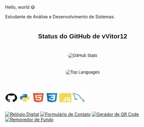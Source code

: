 Hello, world 😃

Estudante de Análise e Desenvolvimento de Sistemas. 

<div style="display: flex; flex-direction: column; align-items: center; gap: 10px; font-family: Arial, sans-serif;">
  <h2>Status do GitHub de vVitor12</h2>
  
  <img 
    src="https://github-readme-stats.vercel.app/api?username=vVitor12&show_icons=true&theme=radical" 
    alt="GitHub Stats" 
    style="max-width: 100%; border-radius: 10px;"
  />

  <img 
    src="https://github-readme-stats.vercel.app/api/top-langs/?username=vVitor12&layout=compact&theme=radical" 
    alt="Top Languages" 
    style="max-width: 100%; border-radius: 10px;"
  />
</div>

##


<div style="display: inline_block"><br>
  <img align="center" alt="GitHub" height="30" width="40" src="https://raw.githubusercontent.com/devicons/devicon/master/icons/github/github-original.svg">
  <img align="center" alt="Python" height="30" width="40" src="https://raw.githubusercontent.com/devicons/devicon/master/icons/python/python-original.svg">
  <img align="center" alt="HTML" height="30" width="40" src="https://raw.githubusercontent.com/devicons/devicon/master/icons/html5/html5-original.svg">
  <img align="center" alt="CSS" height="30" width="40" src="https://raw.githubusercontent.com/devicons/devicon/master/icons/css3/css3-original.svg">
  <img align="center" alt="JavaScript" height="30" width="40" src="https://raw.githubusercontent.com/devicons/devicon/master/icons/javascript/javascript-plain.svg">
  <img align="center" alt="MySQL" height="30" width="40" src="https://raw.githubusercontent.com/devicons/devicon/master/icons/mysql/mysql-original.svg">
</div>

##

[![Relógio Digital](https://github-readme-stats.vercel.app/api/pin/?username=vVitor12&repo=Relogio-Digital)](https://github.com/vVitor12/Relogio-Digital)
[![Formulário de Contato](https://github-readme-stats.vercel.app/api/pin/?username=vVitor12&repo=Formulario-)](https://github.com/vVitor12/Formulario-)
[![Gerador de QR Code](https://github-readme-stats.vercel.app/api/pin/?username=vVitor12&repo=Gerador-QRcode)](https://github.com/vVitor12/Gerador-QRcode)
[![Removedor de Fundo](https://github-readme-stats.vercel.app/api/pin/?username=vVitor12&repo=Removedor-fundo)](https://github.com/vVitor12/Removedor-fundo)



